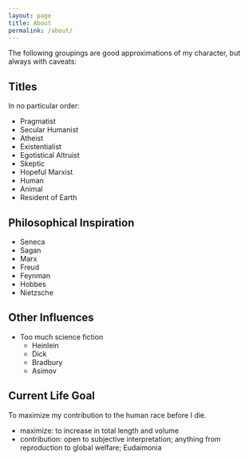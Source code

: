 ```yaml
---
layout: page
title: About
permalink: /about/
---
```

The following groupings are good approximations of my character, but always with caveats:

## Titles
In no particular order:
- Pragmatist
- Secular Humanist
- Atheist
- Existentialist
- Egotistical Altruist
- Skeptic
- Hopeful Marxist
- Human
- Animal
- Resident of Earth

## Philosophical Inspiration
- Seneca
- Sagan
- Marx
- Freud
- Feynman
- Hobbes
- Nietzsche

## Other Influences
- Too much science fiction
  - Heinlein
  - Dick
  - Bradbury
  - Asimov

## Current Life Goal
To maximize my contribution to the human race before I die.
- maximize: to increase in total length and volume
- contribution: open to subjective interpretation; anything from reproduction to global welfare; Eudaimonia
